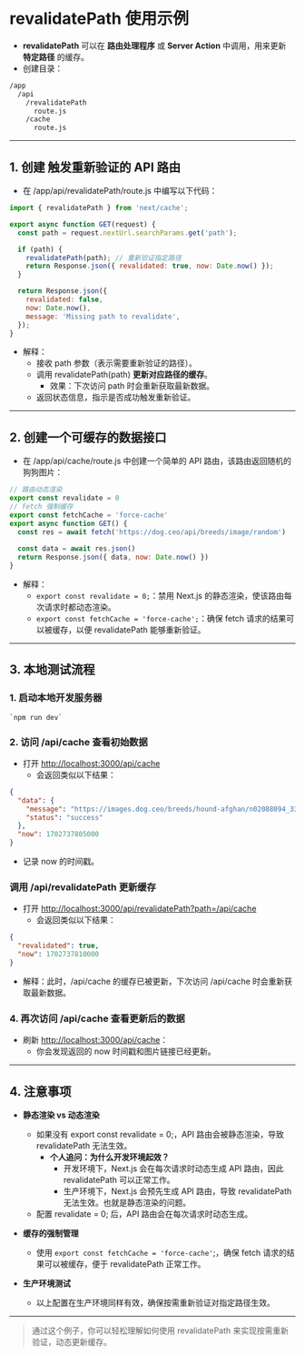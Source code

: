 # revalidatePath 使用示例

- **revalidatePath** 可以在 **路由处理程序** 或 **Server Action** 中调用，用来更新 **特定路径** 的缓存。
- 创建目录：

```bash
/app
  /api
    /revalidatePath
      route.js
    /cache
      route.js
```

---

## 1. 创建 触发重新验证的 API 路由

- 在 /app/api/revalidatePath/route.js 中编写以下代码：

```js
import { revalidatePath } from 'next/cache';

export async function GET(request) {
  const path = request.nextUrl.searchParams.get('path');

  if (path) {
    revalidatePath(path); // 重新验证指定路径
    return Response.json({ revalidated: true, now: Date.now() });
  }

  return Response.json({
    revalidated: false,
    now: Date.now(),
    message: 'Missing path to revalidate',
  });
}
```

- 解释：
  - 接收 path 参数（表示需要重新验证的路径）。
  - 调用 revalidatePath(path) **更新对应路径的缓存**。
    - 效果：下次访问 path 时会重新获取最新数据。
  - 返回状态信息，指示是否成功触发重新验证。

---

## 2. 创建一个可缓存的数据接口

- 在 /app/api/cache/route.js 中创建一个简单的 API 路由，该路由返回随机的狗狗图片：

```js
// 路由动态渲染
export const revalidate = 0
// fetch 强制缓存
export const fetchCache = 'force-cache'
export async function GET() {
  const res = await fetch('https://dog.ceo/api/breeds/image/random')
  
  const data = await res.json()
  return Response.json({ data, now: Date.now() })
}
```

- 解释：
  - `export const revalidate = 0;`：禁用 Next.js 的静态渲染，使该路由每次请求时都动态渲染。
  - `export const fetchCache = 'force-cache';`：确保 fetch 请求的结果可以被缓存，以便 revalidatePath 能够重新验证。

---

## 3. 本地测试流程

### 1. 启动本地开发服务器

```shell
`npm run dev`
```

### 2. 访问 /api/cache 查看初始数据

- 打开 <http://localhost:3000/api/cache>
  - 会返回类似以下结果：

```json
{
  "data": {
    "message": "https://images.dog.ceo/breeds/hound-afghan/n02088094_3348.jpg",
    "status": "success"
  },
  "now": 1702737805000
}
```

- 记录 now 的时间戳。

### 调用 /api/revalidatePath 更新缓存

- 打开 <http://localhost:3000/api/revalidatePath?path=/api/cache>
  - 会返回类似以下结果：

```json
{
  "revalidated": true,
  "now": 1702737810000
}
```

- 解释：此时，/api/cache 的缓存已被更新，下次访问 /api/cache 时会重新获取最新数据。

### 4. 再次访问 /api/cache 查看更新后的数据

- 刷新 <http://localhost:3000/api/cache>：
  - 你会发现返回的 now 时间戳和图片链接已经更新。

---

## 4. 注意事项

- **静态渲染 vs 动态渲染**
  - 如果没有 export const revalidate = 0;，API 路由会被静态渲染，导致 revalidatePath 无法生效。
    - **个人追问：为什么开发环境起效？**
      - 开发环境下，Next.js 会在每次请求时动态生成 API 路由，因此 revalidatePath 可以正常工作。
      - 生产环境下，Next.js 会预先生成 API 路由，导致 revalidatePath 无法生效。也就是静态渲染的问题。
  - 配置 revalidate = 0; 后，API 路由会在每次请求时动态生成。

- **缓存的强制管理**
  - 使用 `export const fetchCache = 'force-cache'`;，确保 fetch 请求的结果可以被缓存，便于 revalidatePath 正常工作。

- **生产环境测试**
  - 以上配置在生产环境同样有效，确保按需重新验证对指定路径生效。

---

> 通过这个例子，你可以轻松理解如何使用 revalidatePath 来实现按需重新验证，动态更新缓存。
